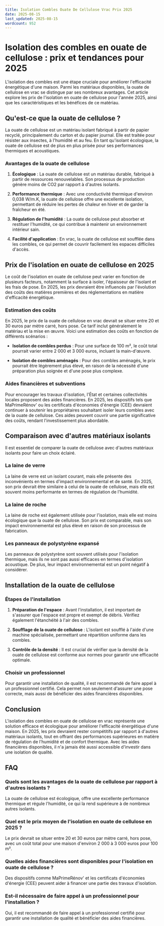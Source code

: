 ```yaml
---
title: Isolation Combles Ouate De Cellulose Vrac Prix 2025
date: 2025-08-15
last_updated: 2025-08-15
wordcount: 952
---
```


# Isolation des combles en ouate de cellulose : prix et tendances pour 2025

L'isolation des combles est une étape cruciale pour améliorer l'efficacité énergétique d'une maison. Parmi les matériaux disponibles, la ouate de cellulose en vrac se distingue par ses nombreux avantages. Cet article explore les prix de l'isolation en ouate de cellulose pour l'année 2025, ainsi que les caractéristiques et les bénéfices de ce matériau.

## Qu'est-ce que la ouate de cellulose ?

La ouate de cellulose est un matériau isolant fabriqué à partir de papier recyclé, principalement du carton et du papier journal. Elle est traitée pour résister aux insectes, à l'humidité et au feu. En tant qu'isolant écologique, la ouate de cellulose est de plus en plus prisée pour ses performances thermiques et acoustiques.

### Avantages de la ouate de cellulose

1. **Écologique** : La ouate de cellulose est un matériau durable, fabriqué à partir de ressources renouvelables. Son processus de production génère moins de CO2 par rapport à d'autres isolants.
   
2. **Performance thermique** : Avec une conductivité thermique d'environ 0,038 W/m.K, la ouate de cellulose offre une excellente isolation, permettant de réduire les pertes de chaleur en hiver et de garder la fraîcheur en été.

3. **Régulation de l'humidité** : La ouate de cellulose peut absorber et restituer l'humidité, ce qui contribue à maintenir un environnement intérieur sain.

4. **Facilité d'application** : En vrac, la ouate de cellulose est soufflée dans les combles, ce qui permet de couvrir facilement les espaces difficiles d'accès.

## Prix de l'isolation en ouate de cellulose en 2025

Le coût de l'isolation en ouate de cellulose peut varier en fonction de plusieurs facteurs, notamment la surface à isoler, l'épaisseur de l'isolant et les frais de pose. En 2025, les prix devraient être influencés par l'évolution des coûts des matières premières et des réglementations en matière d'efficacité énergétique.

### Estimation des coûts

En 2025, le prix de la ouate de cellulose en vrac devrait se situer entre 20 et 30 euros par mètre carré, hors pose. Ce tarif inclut généralement le matériau et la mise en œuvre. Voici une estimation des coûts en fonction de différents scénarios :

- **Isolation de combles perdus** : Pour une surface de 100 m², le coût total pourrait varier entre 2 000 et 3 000 euros, incluant la main-d'œuvre.
  
- **Isolation de combles aménagés** : Pour des combles aménagés, le prix pourrait être légèrement plus élevé, en raison de la nécessité d'une préparation plus soignée et d'une pose plus complexe.

### Aides financières et subventions

Pour encourager les travaux d'isolation, l'État et certaines collectivités locales proposent des aides financières. En 2025, les dispositifs tels que MaPrimeRénov' ou les certificats d'économies d'énergie (CEE) devraient continuer à soutenir les propriétaires souhaitant isoler leurs combles avec de la ouate de cellulose. Ces aides peuvent couvrir une partie significative des coûts, rendant l'investissement plus abordable.

## Comparaison avec d'autres matériaux isolants

Il est essentiel de comparer la ouate de cellulose avec d'autres matériaux isolants pour faire un choix éclairé.

### La laine de verre

La laine de verre est un isolant courant, mais elle présente des inconvénients en termes d'impact environnemental et de santé. En 2025, son prix devrait être similaire à celui de la ouate de cellulose, mais elle est souvent moins performante en termes de régulation de l'humidité.

### La laine de roche

La laine de roche est également utilisée pour l'isolation, mais elle est moins écologique que la ouate de cellulose. Son prix est comparable, mais son impact environnemental est plus élevé en raison de son processus de fabrication.

### Les panneaux de polystyrène expansé

Les panneaux de polystyrène sont souvent utilisés pour l'isolation thermique, mais ils ne sont pas aussi efficaces en termes d'isolation acoustique. De plus, leur impact environnemental est un point négatif à considérer.

## Installation de la ouate de cellulose

### Étapes de l'installation

1. **Préparation de l'espace** : Avant l'installation, il est important de s'assurer que l'espace est propre et exempt de débris. Vérifiez également l'étanchéité à l'air des combles.

2. **Soufflage de la ouate de cellulose** : L'isolant est soufflé à l'aide d'une machine spécialisée, permettant une répartition uniforme dans les combles.

3. **Contrôle de la densité** : Il est crucial de vérifier que la densité de la ouate de cellulose est conforme aux normes pour garantir une efficacité optimale.

### Choisir un professionnel

Pour garantir une installation de qualité, il est recommandé de faire appel à un professionnel certifié. Cela permet non seulement d'assurer une pose correcte, mais aussi de bénéficier des aides financières disponibles.

## Conclusion

L'isolation des combles en ouate de cellulose en vrac représente une solution efficace et écologique pour améliorer l'efficacité énergétique d'une maison. En 2025, les prix devraient rester compétitifs par rapport à d'autres matériaux isolants, tout en offrant des performances supérieures en matière de régulation de l'humidité et de confort thermique. Avec les aides financières disponibles, il n'a jamais été aussi accessible d'investir dans une isolation de qualité.

## FAQ

### Quels sont les avantages de la ouate de cellulose par rapport à d'autres isolants ?

La ouate de cellulose est écologique, offre une excellente performance thermique et régule l'humidité, ce qui la rend supérieure à de nombreux autres isolants.

### Quel est le prix moyen de l'isolation en ouate de cellulose en 2025 ?

Le prix devrait se situer entre 20 et 30 euros par mètre carré, hors pose, avec un coût total pour une maison d'environ 2 000 à 3 000 euros pour 100 m².

### Quelles aides financières sont disponibles pour l'isolation en ouate de cellulose ?

Des dispositifs comme MaPrimeRénov' et les certificats d'économies d'énergie (CEE) peuvent aider à financer une partie des travaux d'isolation.

### Est-il nécessaire de faire appel à un professionnel pour l'installation ?

Oui, il est recommandé de faire appel à un professionnel certifié pour garantir une installation de qualité et bénéficier des aides financières.